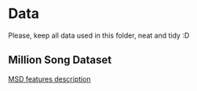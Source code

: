 # Data

Please, keep all data used in this folder, neat and tidy :D

## Million Song Dataset
[MSD features description](https://labrosa.ee.columbia.edu/millionsong/pages/field-list)
